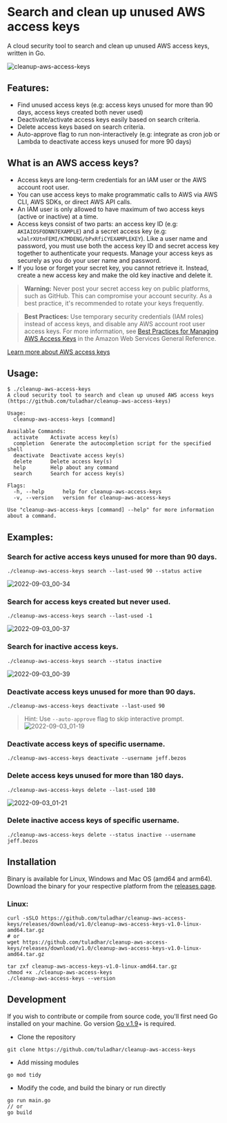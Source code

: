 # Search and clean up unused AWS access keys
A cloud security tool to search and clean up unused AWS access keys, written in Go.

![cleanup-aws-access-keys](https://user-images.githubusercontent.com/5674762/188233291-1723a0b8-b00c-4ea8-8cc2-672934ea09e4.png)

## Features:
* Find unused access keys (e.g: access keys unused for more than 90 days, access keys created both never used)
* Deactivate/activate access keys easily based on search criteria.
* Delete access keys based on search criteria.
* Auto-approve flag to run non-interactively (e.g: integrate as cron job or Lambda to deactivate access keys unused for more 90 days)

## What is an AWS access keys?
* Access keys are long-term credentials for an IAM user or the AWS account root user.
* You can use access keys to make programmatic calls to AWS via AWS CLI, AWS SDKs, or direct AWS API calls.
* An IAM user is only allowed to have maximum of two access keys (active or inactive) at a time.
* Access keys consist of two parts: an access key ID (e.g: `AKIAIOSFODNN7EXAMPLE`) and a secret access key (e.g: `wJalrXUtnFEMI/K7MDENG/bPxRfiCYEXAMPLEKEY`). Like a user name and password, you must use both the access key ID and secret access key together to authenticate your requests. Manage your access keys as securely as you do your user name and password.
* If you lose or forget your secret key, you cannot retrieve it. Instead, create a new access key and make the old key inactive and delete it.


> **Warning:** Never post your secret access key on public platforms, such as GitHub. This can compromise your account security. As a best practice, it's recommended to rotate your keys frequently.

> __Best Practices:__ Use temporary security credentials (IAM roles) instead of access keys, and disable any AWS account root user access keys. For more information, see [Best Practices for Managing AWS Access Keys](https://docs.aws.amazon.com/general/latest/gr/aws-access-keys-best-practices.html) in the Amazon Web Services General Reference.

[Learn more about AWS access keys](https://docs.aws.amazon.com/IAM/latest/UserGuide/id_credentials_access-keys.html?icmpid=docs_iam_console)

## Usage:
```
$ ./cleanup-aws-access-keys 
A cloud security tool to search and clean up unused AWS access keys (https://github.com/tuladhar/cleanup-aws-access-keys)

Usage:
  cleanup-aws-access-keys [command]

Available Commands:
  activate    Activate access key(s)
  completion  Generate the autocompletion script for the specified shell
  deactivate  Deactivate access key(s)
  delete      Delete access key(s)
  help        Help about any command
  search      Search for access key(s)

Flags:
  -h, --help      help for cleanup-aws-access-keys
  -v, --version   version for cleanup-aws-access-keys

Use "cleanup-aws-access-keys [command] --help" for more information about a command.
```

## Examples:

### Search for active access keys unused for more than 90 days.
```
./cleanup-aws-access-keys search --last-used 90 --status active
```
![2022-09-03_00-34](https://user-images.githubusercontent.com/5674762/188224200-272d5b1c-c5bc-44ce-821f-1d63d473d05d.png)

### Search for access keys created but never used.
```
./cleanup-aws-access-keys search --last-used -1
```
![2022-09-03_00-37](https://user-images.githubusercontent.com/5674762/188224291-ad0f7132-e4bf-41e4-9dd0-b5f71d3a849c.png)

### Search for inactive access keys.
```
./cleanup-aws-access-keys search --status inactive
```
![2022-09-03_00-39](https://user-images.githubusercontent.com/5674762/188224305-a8b8bf4e-e24d-4e59-9528-2e49fe8a395c.png)

### Deactivate access keys unused for more than 90 days.
```
./cleanup-aws-access-keys deactivate --last-used 90
```
> Hint: Use `--auto-approve` flag to skip interactive prompt.
![2022-09-03_01-19](https://user-images.githubusercontent.com/5674762/188224695-6cbf8564-993f-474a-8596-b24dae41c10d.png)

### Deactivate access keys of specific username.
```
./cleanup-aws-access-keys deactivate --username jeff.bezos
```

### Delete access keys unused for more than 180 days.
```
./cleanup-aws-access-keys delete --last-used 180
```
![2022-09-03_01-21](https://user-images.githubusercontent.com/5674762/188224980-280fe611-0f70-48c4-acac-c4fed98b0756.png)

### Delete inactive access keys of specific username.
```
./cleanup-aws-access-keys delete --status inactive --username jeff.bezos
```

## Installation
Binary is available for Linux, Windows and Mac OS (amd64 and arm64). Download the binary for your respective platform from the [releases page](https://github.com/tuladhar/cleanup-aws-access-keys/releases).

### Linux:
```
curl -sSLO https://github.com/tuladhar/cleanup-aws-access-keys/releases/download/v1.0/cleanup-aws-access-keys-v1.0-linux-amd64.tar.gz
# or
wget https://github.com/tuladhar/cleanup-aws-access-keys/releases/download/v1.0/cleanup-aws-access-keys-v1.0-linux-amd64.tar.gz

tar zxf cleanup-aws-access-keys-v1.0-linux-amd64.tar.gz
chmod +x ./cleanup-aws-access-keys
./cleanup-aws-access-keys --version
```

## Development
If you wish to contribute or compile from source code, you'll first need Go installed on your machine. Go version [Go v.1.9](https://go.dev/dl/)+ is required.

- Clone the repository
```
git clone https://github.com/tuladhar/cleanup-aws-access-keys
```
- Add missing modules
```
go mod tidy
```
- Modify the code, and build the binary or run directly
```
go run main.go
// or
go build
```
